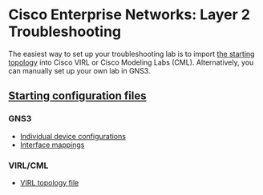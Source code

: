 # Cisco Enterprise Networks: Layer 2 Troubleshooting

The easiest way to set up your troubleshooting lab is to import [the starting topology](m2/layer-2-protocols-ccnp/layer-2-protocols-ccnp-300-135-tshoot.virl) into Cisco VIRL or Cisco Modeling Labs (CML). Alternatively, you can manually set up your own lab in GNS3.

## [Starting configuration files](m2)
### GNS3
- [Individual device configurations](m2/layer-2-protocols-ccnp-configs)
- [Interface mappings](m2/layer-2-protocols-ccnp-configs/connections.csv)
### VIRL/CML
- [VIRL topology file](m2/layer-2-protocols-ccnp/layer-2-protocols-ccnp-300-135-tshoot.virl)
